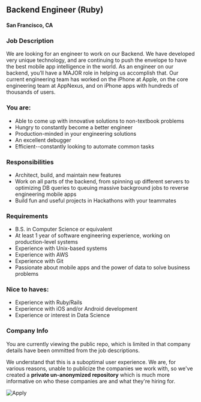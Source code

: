 ## Backend Engineer (Ruby)
#### San Francisco, CA

### Job Description
We are looking for an engineer to work on our Backend. We have developed very unique technology, and are continuing to push the envelope to have the best mobile app intelligence in the world. As an engineer on our backend, you’ll have a MAJOR role in helping us accomplish that. Our current engineering team has worked on the iPhone at Apple, on the core engineering team at AppNexus, and on iPhone apps with hundreds of thousands of users.

### You are:
+ Able to come up with innovative solutions to non-textbook problems
+ Hungry to constantly become a better engineer
+ Production-minded in your engineering solutions
+ An excellent debugger
+ Efficient--constantly looking to automate common tasks

### Responsibilities
+ Architect, build, and maintain new features
+ Work on all parts of the backend, from spinning up different servers to optimizing DB queries to queuing massive background jobs to reverse engineering mobile apps
+ Build fun and useful projects in Hackathons with your teammates

### Requirements
+ B.S. in Computer Science or equivalent
+ At least 1 year of software engineering experience, working on production-level systems
+ Experience with Unix-based systems
+ Experience with AWS
+ Experience with Git
+ Passionate about mobile apps and the power of data to solve business problems

### Nice to haves:
+ Experience with Ruby/Rails
+ Experience with iOS and/or Android development
+ Experience or interest in Data Science


### Company Info
You are currently viewing the public repo, which is limited in that company details have been ommitted from the job descriptions.  
    
We understand that this is a suboptimal user experience.  We are, for various reasons, unable to publicize the companies we work with, so we've
created a **private un-anonymized repository** which is much more informative on who these companies are and what they're hiring for.  
    
![Apply](https://dabuttonfactory.com/button.png?t=Apply&f=Calibri-Bold&ts=24&tc=fff&tshs=1&tshc=000&hp=20&vp=8&c=5&bgt=gradient&bgc=3d85c6&ebgc=073763)
